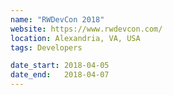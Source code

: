 ```yaml
---
name: "RWDevCon 2018"
website: https://www.rwdevcon.com/
location: Alexandria, VA, USA
tags: Developers

date_start: 2018-04-05
date_end:   2018-04-07
---
```

